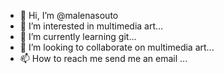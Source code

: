 - 👋 Hi, I’m @malenasouto
- 👀 I’m interested in multimedia art...
- 🌱 I’m currently learning  git...
- 💞️ I’m looking to collaborate on multimedia art...
- 📫 How to reach me send me an email ...

<!---
malenasouto/malenasouto is a ✨ special ✨ repository because its `README.md` (this file) appears on your GitHub profile.
You can click the Preview link to take a look at your changes.
--->
